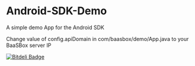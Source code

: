 Android-SDK-Demo
================

A simple demo App for the Android SDK

Change value of config.apiDomain in  com/baasbox/demo/App.java to your BaaSBox server IP


[![Bitdeli Badge](https://d2weczhvl823v0.cloudfront.net/baasbox/android-sdk-demo/trend.png)](https://bitdeli.com/free "Bitdeli Badge")

